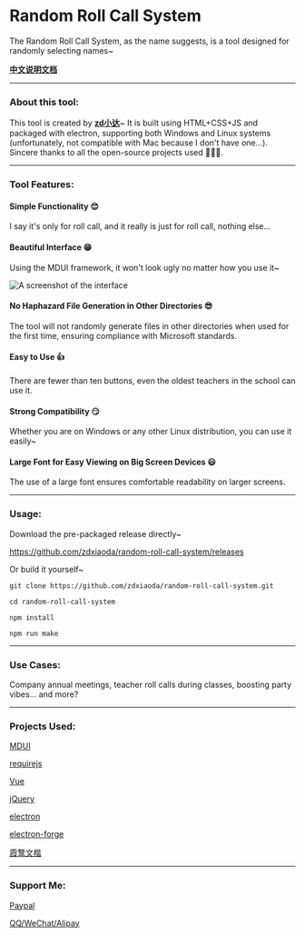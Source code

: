 # Random Roll Call System

The Random Roll Call System, as the name suggests, is a tool designed for randomly selecting names~

[**中文说明文档**](README_CN.md)

---


### About this tool:

This tool is created by **[zd小达](https://zhangda.xyz/)**~ It is built using HTML+CSS+JS and packaged with electron, supporting both Windows and Linux systems (unfortunately, not compatible with Mac because I don't have one...). Sincere thanks to all the open-source projects used 🧎**🧎**🧎.

---

### Tool Features:

#### Simple Functionality 😊

I say it's only for roll call, and it really is just for roll call, nothing else...

#### Beautiful Interface 😁

Using the MDUI framework, it won't look ugly no matter how you use it~

![A screenshot of the interface](https://raw.githubusercontent.com/zdxiaoda/random-roll-call-system/master/src/static/help/homepage.webp)

#### No Haphazard File Generation in Other Directories 😎

The tool will not randomly generate files in other directories when used for the first time, ensuring compliance with Microsoft standards.

#### Easy to Use 👍

There are fewer than ten buttons, even the oldest teachers in the school can use it.

#### Strong Compatibility 😏

Whether you are on Windows or any other Linux distribution, you can use it easily~

#### Large Font for Easy Viewing on Big Screen Devices 😃

The use of a large font ensures comfortable readability on larger screens.

---

### Usage:

Download the pre-packaged release directly~

https://github.com/zdxiaoda/random-roll-call-system/releases

Or build it yourself~

`git clone https://github.com/zdxiaoda/random-roll-call-system.git`

`cd random-roll-call-system`

`npm install`

`npm run make`

---

### Use Cases:

Company annual meetings, teacher roll calls during classes, boosting party vibes... and more?

---

### Projects Used:

[MDUI](https://github.com/zdhxiong/mdui)

[requirejs](https://github.com/requirejs/requirejs/)

[Vue](https://github.com/vuejs/vue)

[jQuery](https://github.com/jquery/jquery)

[electron](https://github.com/electron/electron)

[electron-forge](https://github.com/electron-userland/electron-forge)

[霞鹜文楷](https://github.com/lxgw/LxgwWenKai)

---

### Support Me:

[Paypal](https://paypal.me/zdxiaoda)

[QQ/WeChat/Alipay](https://pay.zhangda.xyz)
